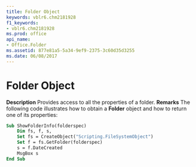 ```yaml
---
title: Folder Object
keywords: vblr6.chm2181928
f1_keywords:
- vblr6.chm2181928
ms.prod: office
api_name:
- Office.Folder
ms.assetid: 877e81a5-5a34-9ef9-2375-3c60d35d3255
ms.date: 06/08/2017
---
```



# Folder Object



 **Description**
Provides access to all the properties of a folder.
 **Remarks**
The following code illustrates how to obtain a **Folder** object and how to return one of its properties:



```vb
Sub ShowFolderInfo(folderspec)
    Dim fs, f, s,
    Set fs = CreateObject("Scripting.FileSystemObject")
    Set f = fs.GetFolder(folderspec)
    s = f.DateCreated
    MsgBox s
End Sub
```


